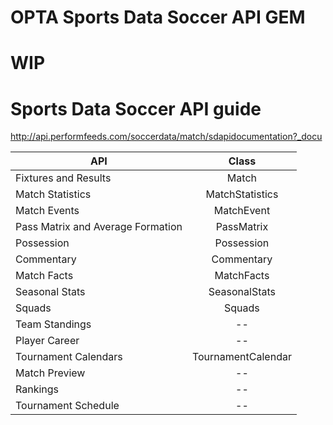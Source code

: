 # OPTA Sports Data Soccer API GEM

<!-- Short description and motivation. -->

# WIP

# Sports Data Soccer API guide

<http://api.performfeeds.com/soccerdata/match/sdapidocumentation?_docu>

API                               |  Class
--------------------------------- | :-----:
Fixtures and Results              | Match
Match Statistics                  | MatchStatistics
Match Events                      | MatchEvent
Pass Matrix and Average Formation | PassMatrix
Possession                        | Possession
Commentary                        | Commentary
Match Facts                       | MatchFacts
Seasonal Stats                    | SeasonalStats
Squads                            | Squads
Team Standings                    | --
Player Career                     | --
Tournament Calendars              | TournamentCalendar
Match Preview                     | --
Rankings                          | --
Tournament Schedule               | --


<!--
## Usage
How to use my plugin.

## Installation
Add this line to your application's Gemfile:

```ruby
gem 'opta_sd'
```

And then execute:
```bash
$ bundle
```

Or install it yourself as:
```bash
$ gem install opta_sd
```

## Contributing
Contribution directions go here.

## License
The gem is available as open source under the terms of the [MIT License](http://opensource.org/licenses/MIT).
-->
